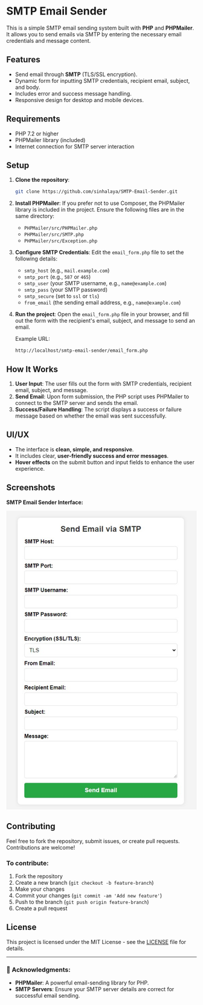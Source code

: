 # SMTP Email Sender

This is a simple SMTP email sending system built with **PHP** and **PHPMailer**. It allows you to send emails via SMTP by entering the necessary email credentials and message content.

## Features
- Send email through **SMTP** (TLS/SSL encryption).
- Dynamic form for inputting SMTP credentials, recipient email, subject, and body.
- Includes error and success message handling.
- Responsive design for desktop and mobile devices.

## Requirements
- PHP 7.2 or higher
- PHPMailer library (included)
- Internet connection for SMTP server interaction

## Setup

1. **Clone the repository**:
   ```bash
   git clone https://github.com/sinhalaya/SMTP-Email-Sender.git
   ```

2. **Install PHPMailer**:
   If you prefer not to use Composer, the PHPMailer library is included in the project. Ensure the following files are in the same directory:
   - `PHPMailer/src/PHPMailer.php`
   - `PHPMailer/src/SMTP.php`
   - `PHPMailer/src/Exception.php`

3. **Configure SMTP Credentials**:
   Edit the `email_form.php` file to set the following details:
   - `smtp_host` (e.g., `mail.example.com`)
   - `smtp_port` (e.g., `587` or `465`)
   - `smtp_user` (your SMTP username, e.g., `name@example.com`)
   - `smtp_pass` (your SMTP password)
   - `smtp_secure` (set to `ssl` or `tls`)
   - `from_email` (the sending email address, e.g., `name@example.com`)

4. **Run the project**:
   Open the `email_form.php` file in your browser, and fill out the form with the recipient's email, subject, and message to send an email.

   Example URL:  
   ```http
   http://localhost/smtp-email-sender/email_form.php
   ```

## How It Works

1. **User Input**: The user fills out the form with SMTP credentials, recipient email, subject, and message.
2. **Send Email**: Upon form submission, the PHP script uses PHPMailer to connect to the SMTP server and sends the email.
3. **Success/Failure Handling**: The script displays a success or failure message based on whether the email was sent successfully.

## UI/UX

- The interface is **clean, simple, and responsive**.
- It includes clear, **user-friendly success and error messages**.
- **Hover effects** on the submit button and input fields to enhance the user experience.

## Screenshots

**SMTP Email Sender Interface:**

![Email Sender Screenshot](https://github.com/sinhalaya/SMTP-Email-Sender/blob/main/smtp.jpg) <!-- Replace with an actual screenshot -->

## Contributing

Feel free to fork the repository, submit issues, or create pull requests. Contributions are welcome!

### To contribute:
1. Fork the repository
2. Create a new branch (`git checkout -b feature-branch`)
3. Make your changes
4. Commit your changes (`git commit -am 'Add new feature'`)
5. Push to the branch (`git push origin feature-branch`)
6. Create a pull request

## License

This project is licensed under the MIT License - see the [LICENSE](LICENSE) file for details.

---

### 📝 Acknowledgments:
- **PHPMailer**: A powerful email-sending library for PHP.
- **SMTP Servers**: Ensure your SMTP server details are correct for successful email sending.


